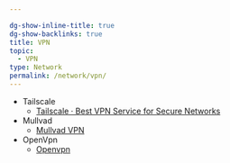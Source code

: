 ```yaml
---

dg-show-inline-title: true
dg-show-backlinks: true
title: VPN
topic:
  - VPN
type: Network
permalink: /network/vpn/
---
```




+ Tailscale
	+ [Tailscale · Best VPN Service for Secure Networks](https://tailscale.com/)
+ Mullvad
	+ [Mullvad VPN](https://mullvad.net/)
+ OpenVpn
	+ [Openvpn](https://openvpn.net/)
	  
